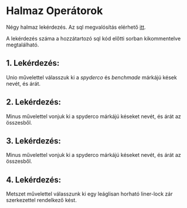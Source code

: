 # Halmaz Operátorok
Négy halmaz lekérdezés. Az sql megvalósítás elérhető [itt](./halmazoperatorok.sql).

A lekérdezés száma a hozzátartozó sql kód előtti sorban kikommentelve megtalálható.

## 1. Lekérdezés:

Unio művelettel válasszuk ki a *spyderco* és *benchmade* márkájú kések nevét, és árát.

## 2. Lekérdezés:

Minus művelettel vonjuk ki a spyderco márkájú késeket nevét, és árát az összesből.

## 3. Lekérdezés:

Minus művelettel vonjuk ki a spyderco márkájú késeket nevét, és árát az összesből.

## 4. Lekérdezés:

Metszet művelettel válasszunk ki egy leáglisan horható liner-lock zár szerkezettel rendelkező kést.
